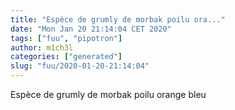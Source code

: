 ```yaml
---
title: "Espèce de grumly de morbak poilu ora..."
date: "Mon Jan 20 21:14:04 CET 2020"
tags: ["fuu", "pipotron"]
author: m1ch3l
categories: ["generated"]
slug: "fuu/2020-01-20-21:14:04"
---
```


Espèce de grumly de morbak poilu orange bleu
